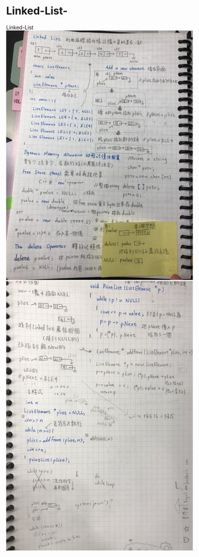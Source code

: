 # Linked-List-
Linked-List 
![image](https://github.com/yunhuitseng/Linked-List-/blob/master/S__22642762.jpg)
![image](https://github.com/yunhuitseng/Linked-List-/blob/master/S__22642759.jpg)
